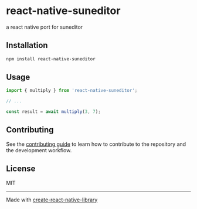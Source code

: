 # react-native-suneditor

a react native port for suneditor

## Installation

```sh
npm install react-native-suneditor
```

## Usage

```js
import { multiply } from 'react-native-suneditor';

// ...

const result = await multiply(3, 7);
```

## Contributing

See the [contributing guide](CONTRIBUTING.md) to learn how to contribute to the repository and the development workflow.

## License

MIT

---

Made with [create-react-native-library](https://github.com/callstack/react-native-builder-bob)
